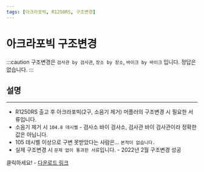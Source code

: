 ```yaml
---
tags: [아크라포빅, R1250RS, 구조변경]
---
```


# 아크라포빅 구조변경

:::caution 구조변경은 `검사관 by 검사관`, `장소 by 장소`, `바이크 by 바이크` 입니다. 정답은 없습니다.
:::

## 설명
---
- R1250RS 출고 후 아크라포빅(2구, 소음기 제거) 머플러의 구조변경 시 필요한 서류입니다.
- 소음기 제거 시 `104.8 데시벨` - 검사소 바이 검사소, 검사관 바이 검사관이라 정확한 값은 아닙니다.
- 105 데시벨 이상으로 구변 못받았다는 사람은... `본적이 없습니다.`
- 실제 구조변경 시 `문제 없이 통과한 서류`입니다. - 2022년 2월 구조변경 성공

클릭하세요! - [다운로드 링크](https://1drv.ms/u/s!ArakTMwyPqY2grc0_FvvScsd6Y4KgA?e=gaajCc)